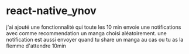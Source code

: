 # react-native_ynov

j'ai ajouté une fonctionnalité qui toute les 10 min envoie une notifications avec comme recommendation un manga choisi aléatoirement. 
une notification est aussi envoyer quand tu share un manga au cas ou tu as la flemme d'attendre 10min 
